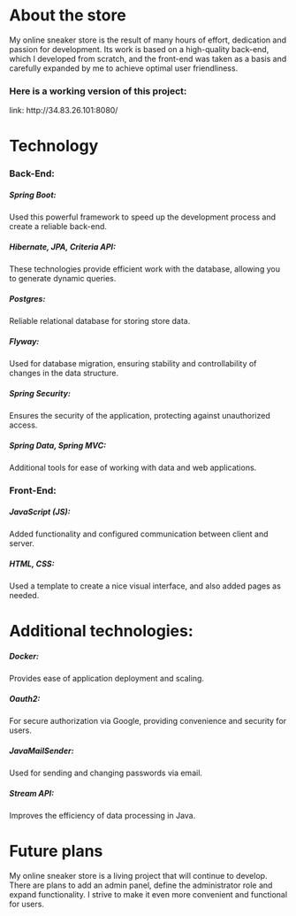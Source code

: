 <h1>About the store</h1>

My online sneaker store is the result of many hours of effort, dedication and passion for development. Its work is based on a high-quality back-end, which I developed from scratch, and the front-end was taken as a basis and carefully expanded by me to achieve optimal user friendliness.

<h3>Here is a working version of this project: </h3>
link: http://34.83.26.101:8080/

<h1>Technology</h1>

<h3>Back-End:</h3>
<h5>Spring Boot: </h5> Used this powerful framework to speed up the development process and create a reliable back-end.
<h5>Hibernate, JPA, Criteria API:</h5> These technologies provide efficient work with the database, allowing you to generate dynamic queries.
<h5>Postgres:</h5> Reliable relational database for storing store data.
<h5>Flyway:</h5> Used for database migration, ensuring stability and controllability of changes in the data structure.
<h5>Spring Security:</h5> Ensures the security of the application, protecting against unauthorized access.
<h5>Spring Data, Spring MVC:</h5> Additional tools for ease of working with data and web applications.

<h3>Front-End:</h3>
<h5>JavaScript (JS):</h5> Added functionality and configured communication between client and server.
<h5>HTML, CSS:</h5> Used a template to create a nice visual interface, and also added pages as needed.

<h1>Additional technologies:</h1>

<h5>Docker:</h5> Provides ease of application deployment and scaling.
<h5>Oauth2:</h5> For secure authorization via Google, providing convenience and security for users.
<h5>JavaMailSender:</h5> Used for sending and changing passwords via email.
<h5>Stream API:</h5> Improves the efficiency of data processing in Java.

<h1>Future plans</h1>
My online sneaker store is a living project that will continue to develop. There are plans to add an admin panel, define the administrator role and expand functionality. I strive to make it even more convenient and functional for users.

